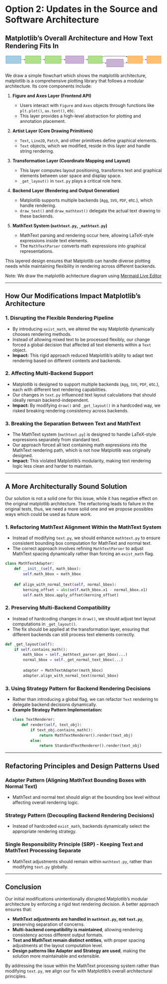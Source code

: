 # Option 2: Updates in the Source and Software Architecture

## Matplotlib’s Overall Architecture and How Text Rendering Fits In

![architecture](architecture.svg)

We draw a simple flowchart which shows the matplotlib architecture, matplotlib is a comprehensive plotting library that follows a modular architecture. Its core components include:

1. **Figure and Axes Layer (Frontend API)**
   - Users interact with `Figure` and `Axes` objects through functions like `plt.plot()`, `ax.text()`, etc.
   - This layer provides a high-level abstraction for plotting and annotation placement.

2. **Artist Layer (Core Drawing Primitives)**
   - `Text`, `Line2D`, `Patch`, and other primitives define graphical elements.
   - `Text` objects, which we modified, reside in this layer and handle string rendering.

3. **Transformation Layer (Coordinate Mapping and Layout)**
   - This layer computes layout positioning, transforms text and graphical elements between user space and display space.
   - `_get_layout()` in `text.py` plays a critical role here.

4. **Backend Layer (Rendering and Output Generation)**
   - Matplotlib supports multiple backends (`Agg`, `SVG`, `PDF`, etc.), which handle rendering.
   - `draw_text()` and `draw_mathtext()` delegate the actual text drawing to these backends.

5. **MathText System (`mathtext.py`, `_mathtext.py`)**
   - MathText parsing and rendering occur here, allowing LaTeX-style expressions inside text elements.
   - The `MathTextParser` converts math expressions into graphical representations.

This layered design ensures that Matplotlib can handle diverse plotting needs while maintaining flexibility in rendering across different backends.

Note: We draw the matplotlib achitecture diagram using [Mermaid Live Editor](https://www.mermaidchart.com/play)

---

## How Our Modifications Impact Matplotlib’s Architecture

### **1. Disrupting the Flexible Rendering Pipeline**
- By introducing `exist_math`, we altered the way Matplotlib dynamically chooses rendering methods.
- Instead of allowing mixed text to be processed flexibly, our change forced a global decision that affected all text elements within a `Text` object.
- **Impact:** This rigid approach reduced Matplotlib’s ability to adapt text rendering based on different contexts and backends.

### **2. Affecting Multi-Backend Support**
- Matplotlib is designed to support multiple backends (`Agg`, `SVG`, `PDF`, etc.), each with different text rendering capabilities.
- Our changes in `text.py` influenced text layout calculations that should ideally remain backend-independent.
- **Impact:** By modifying `draw()` and `_get_layout()` in a hardcoded way, we risked breaking rendering consistency across backends.

### **3. Breaking the Separation Between Text and MathText**
- The MathText system (`mathtext.py`) is designed to handle LaTeX-style expressions separately from standard text.
- Our approach forced all text containing math expressions into the MathText rendering path, which is not how Matplotlib was originally designed.
- **Impact:** This violated Matplotlib’s modularity, making text rendering logic less clean and harder to maintain.

---

## A More Architecturally Sound Solution

Our solution is not a solid one for this issue, while it has negative effect on the original matplotlib architecture. The refactoring leads to failure in the original tests, thus, we need a more solid one and we propose possibles ways which could be used as future work.

### **1. Refactoring MathText Alignment Within the MathText System**
- Instead of modifying `text.py`, we should enhance `mathtext.py` to ensure consistent bounding box computation for MathText and normal text.
- The correct approach involves refining `MathTextParser` to adjust MathText spacing dynamically rather than forcing an `exist_math` flag.

```python
class MathTextAdapter:
    def __init__(self, math_bbox):
        self.math_bbox = math_bbox

    def align_with_normal_text(self, normal_bbox):
        kerning_offset = abs(self.math_bbox.x1 - normal_bbox.x1)
        self.math_bbox.apply_offset(kerning_offset)
```

### **2. Preserving Multi-Backend Compatibility**
- Instead of hardcoding changes in `draw()`, we should adjust text layout computations in `_get_layout()`.
- The fix should be applied at the transformation layer, ensuring that different backends can still process text elements correctly.

```python
def _get_layout(self):
    if self.contains_math():
        math_bbox = self._mathtext_parser.get_bbox(...)
        normal_bbox = self._get_normal_text_bbox(...)
        
        adapter = MathTextAdapter(math_bbox)
        adapter.align_with_normal_text(normal_bbox)
```

### **3. Using Strategy Pattern for Backend Rendering Decisions**
- Rather than introducing a global flag, we can refactor `Text` rendering to delegate backend decisions dynamically.
- **Example Strategy Pattern Implementation:**
  ```python
  class TextRenderer:
      def render(self, text_obj):
          if text_obj.contains_math():
              return MathTextRenderer().render(text_obj)
          else:
              return StandardTextRenderer().render(text_obj)
  ```

---

## Refactoring Principles and Design Patterns Used

### **Adapter Pattern (Aligning MathText Bounding Boxes with Normal Text)**
- MathText and normal text should align at the bounding box level without affecting overall rendering logic.

### **Strategy Pattern (Decoupling Backend Rendering Decisions)**
- Instead of hardcoded `exist_math`, backends dynamically select the appropriate rendering strategy.

### **Single Responsibility Principle (SRP) - Keeping Text and MathText Processing Separate**
- MathText adjustments should remain within `mathtext.py`, rather than modifying `text.py` globally.

---

## Conclusion
Our initial modifications unintentionally disrupted Matplotlib’s modular architecture by enforcing a rigid text rendering decision. A better approach ensures that:

- **MathText adjustments are handled in `mathtext.py`, not `text.py`**, preserving separation of concerns.
- **Multi-backend compatibility is maintained**, allowing rendering consistency across different output formats.
- **Text and MathText remain distinct entities**, with proper spacing adjustments at the layout computation level.
- **Design patterns like Adapter and Strategy are used**, making the solution more maintainable and extensible.

By addressing the issue within the MathText processing system rather than modifying `text.py`, we align our fix with Matplotlib’s overall architectural principles.
